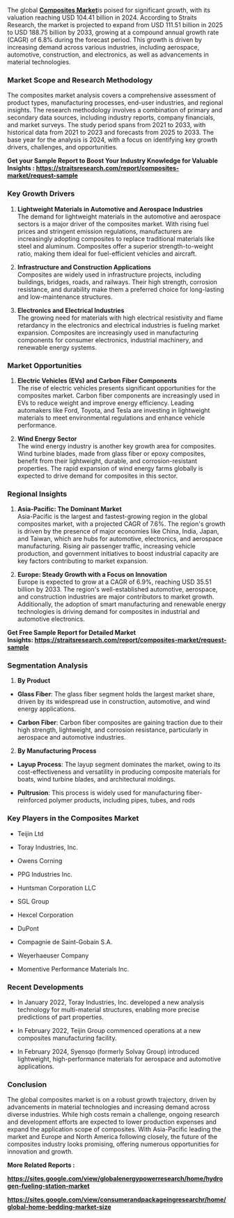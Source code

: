 <p>The global <strong><a href="https://straitsresearch.com/report/composites-market">Composites Market</a></strong>is poised for significant growth, with its valuation reaching USD 104.41 billion in 2024. According to Straits Research, the market is projected to expand from USD 111.51 billion in 2025 to USD 188.75 billion by 2033, growing at a compound annual growth rate (CAGR) of 6.8% during the forecast period. This growth is driven by increasing demand across various industries, including aerospace, automotive, construction, and electronics, as well as advancements in material technologies.</p>
<h3><strong>Market Scope and Research Methodology</strong></h3>
<p>The composites market analysis covers a comprehensive assessment of product types, manufacturing processes, end-user industries, and regional insights. The research methodology involves a combination of primary and secondary data sources, including industry reports, company financials, and market surveys. The study period spans from 2021 to 2033, with historical data from 2021 to 2023 and forecasts from 2025 to 2033. The base year for the analysis is 2024, with a focus on identifying key growth drivers, challenges, and opportunities.</p>
<p><strong>Get your Sample Report to Boost Your Industry Knowledge for Valuable Insights :&nbsp;<a href="https://straitsresearch.com/report/composites-market/request-sample">https://straitsresearch.com/report/composites-market/request-sample</a>&nbsp;</strong></p>
<h3><strong>Key Growth Drivers</strong></h3>
<ol start="1">
<li>
<p><strong>Lightweight Materials in Automotive and Aerospace Industries</strong><br />The demand for lightweight materials in the automotive and aerospace sectors is a major driver of the composites market. With rising fuel prices and stringent emission regulations, manufacturers are increasingly adopting composites to replace traditional materials like steel and aluminum. Composites offer a superior strength-to-weight ratio, making them ideal for fuel-efficient vehicles and aircraft.</p>
</li>
<li>
<p><strong>Infrastructure and Construction Applications</strong><br />Composites are widely used in infrastructure projects, including buildings, bridges, roads, and railways. Their high strength, corrosion resistance, and durability make them a preferred choice for long-lasting and low-maintenance structures.</p>
</li>
<li>
<p><strong>Electronics and Electrical Industries</strong><br />The growing need for materials with high electrical resistivity and flame retardancy in the electronics and electrical industries is fueling market expansion. Composites are increasingly used in manufacturing components for consumer electronics, industrial machinery, and renewable energy systems.</p>
</li>
</ol>
<h3><strong>Market Opportunities</strong></h3>
<ol start="1">
<li>
<p><strong>Electric Vehicles (EVs) and Carbon Fiber Components</strong><br />The rise of electric vehicles presents significant opportunities for the composites market. Carbon fiber components are increasingly used in EVs to reduce weight and improve energy efficiency. Leading automakers like Ford, Toyota, and Tesla are investing in lightweight materials to meet environmental regulations and enhance vehicle performance.</p>
</li>
<li>
<p><strong>Wind Energy Sector</strong><br />The wind energy industry is another key growth area for composites. Wind turbine blades, made from glass fiber or epoxy composites, benefit from their lightweight, durable, and corrosion-resistant properties. The rapid expansion of wind energy farms globally is expected to drive demand for composites in this sector.</p>
</li>
</ol>
<h3><strong>Regional Insights</strong></h3>
<ol start="1">
<li>
<p><strong>Asia-Pacific: The Dominant Market</strong><br />Asia-Pacific is the largest and fastest-growing region in the global composites market, with a projected CAGR of 7.6%. The region's growth is driven by the presence of major economies like China, India, Japan, and Taiwan, which are hubs for automotive, electronics, and aerospace manufacturing. Rising air passenger traffic, increasing vehicle production, and government initiatives to boost industrial capacity are key factors contributing to market expansion.</p>
</li>
<li>
<p><strong>Europe: Steady Growth with a Focus on Innovation</strong><br />Europe is expected to grow at a CAGR of 6.9%, reaching USD 35.51 billion by 2033. The region's well-established automotive, aerospace, and construction industries are major contributors to market growth. Additionally, the adoption of smart manufacturing and renewable energy technologies is driving demand for composites in industrial and automotive electronics.</p>
</li>
</ol>
<p><strong>Get Free Sample Report for Detailed Market Insights:&nbsp;<a href="https://straitsresearch.com/report/composites-market/request-sample">https://straitsresearch.com/report/composites-market/request-sample</a>&nbsp;</strong></p>
<h3><strong>Segmentation Analysis</strong></h3>
<ol start="1">
<li>
<p><strong>By Product</strong></p>
</li>
</ol>
<ul>
<li>
<p><strong>Glass Fiber</strong>: The glass fiber segment holds the largest market share, driven by its widespread use in construction, automotive, and wind energy applications.</p>
</li>
<li>
<p><strong>Carbon Fiber</strong>: Carbon fiber composites are gaining traction due to their high strength, lightweight, and corrosion resistance, particularly in aerospace and automotive industries.</p>
</li>
</ul>
<ol start="2">
<li>
<p><strong>By Manufacturing Process</strong></p>
</li>
</ol>
<ul>
<li>
<p><strong>Layup Process</strong>: The layup segment dominates the market, owing to its cost-effectiveness and versatility in producing composite materials for boats, wind turbine blades, and architectural moldings.</p>
</li>
<li>
<p><strong>Pultrusion</strong>: This process is widely used for manufacturing fiber-reinforced polymer products, including pipes, tubes, and rods</p>
</li>
</ul>
<h3><strong>Key Players in the Composites Market</strong></h3>
<ul>
<li>
<p>Teijin Ltd</p>
</li>
<li>
<p>Toray Industries, Inc.</p>
</li>
<li>
<p>Owens Corning</p>
</li>
<li>
<p>PPG Industries Inc.</p>
</li>
<li>
<p>Huntsman Corporation LLC</p>
</li>
<li>
<p>SGL Group</p>
</li>
<li>
<p>Hexcel Corporation</p>
</li>
<li>
<p>DuPont</p>
</li>
<li>
<p>Compagnie de Saint-Gobain S.A.</p>
</li>
<li>
<p>Weyerhaeuser Company</p>
</li>
<li>
<p>Momentive Performance Materials Inc.</p>
</li>
</ul>
<h3><strong>Recent Developments</strong></h3>
<ul>
<li>
<p>In January 2022, Toray Industries, Inc. developed a new analysis technology for multi-material structures, enabling more precise predictions of part properties.</p>
</li>
<li>
<p>In February 2022, Teijin Group commenced operations at a new composites manufacturing facility.</p>
</li>
<li>
<p>In February 2024, Syensqo (formerly Solvay Group) introduced lightweight, high-performance materials for aerospace and automotive applications.</p>
</li>
</ul>
<h3><strong>Conclusion</strong></h3>
<p>The global composites market is on a robust growth trajectory, driven by advancements in material technologies and increasing demand across diverse industries. While high costs remain a challenge, ongoing research and development efforts are expected to lower production expenses and expand the application scope of composites. With Asia-Pacific leading the market and Europe and North America following closely, the future of the composites industry looks promising, offering numerous opportunities for innovation and growth.</p>
<p><strong>More Related Reports :&nbsp;</strong></p>
<p><strong><a href="https://sites.google.com/view/globalenergypowerresearch/home/hydrogen-fueling-station-market">https://sites.google.com/view/globalenergypowerresearch/home/hydrogen-fueling-station-market</a></strong></p>
<p><strong><a href="https://sites.google.com/view/consumerandpackageingresearchr/home/global-home-bedding-market-size">https://sites.google.com/view/consumerandpackageingresearchr/home/global-home-bedding-market-size</a><br /></strong></p>
